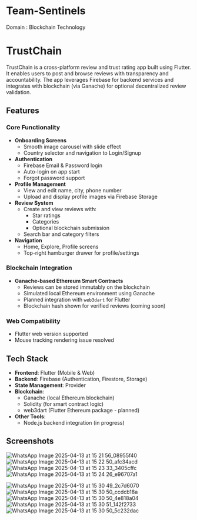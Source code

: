 # Team-Sentinels
Domain : Blockchain Technology 

# TrustChain

TrustChain is a cross-platform review and trust rating app built using Flutter. It enables users to post and browse reviews with transparency and accountability. The app leverages Firebase for backend services and integrates with blockchain (via Ganache) for optional decentralized review validation.

## Features

### Core Functionality
- **Onboarding Screens**  
  - Smooth image carousel with slide effect  
  - Country selector and navigation to Login/Signup
- **Authentication**
  - Firebase Email & Password login
  - Auto-login on app start
  - Forgot password support
- **Profile Management**
  - View and edit name, city, phone number
  - Upload and display profile images via Firebase Storage
- **Review System**
  - Create and view reviews with:
    - Star ratings
    - Categories
    - Optional blockchain submission
  - Search bar and category filters
- **Navigation**
  - Home, Explore, Profile screens
  - Top-right hamburger drawer for profile/settings

### Blockchain Integration
- **Ganache-based Ethereum Smart Contracts**
  - Reviews can be stored immutably on the blockchain
  - Simulated local Ethereum environment using Ganache
  - Planned integration with `web3dart` for Flutter
  - Blockchain hash shown for verified reviews (coming soon)

### Web Compatibility
- Flutter web version supported
- Mouse tracking rendering issue resolved

## Tech Stack

- **Frontend**: Flutter (Mobile & Web)
- **Backend**: Firebase (Authentication, Firestore, Storage)
- **State Management**: Provider
- **Blockchain**:
  - Ganache (local Ethereum blockchain)
  - Solidity (for smart contract logic)
  - web3dart (Flutter Ethereum package - planned)
- **Other Tools**:
  - Node.js backend integration (in progress)

## Screenshots
![WhatsApp Image 2025-04-13 at 15 21 56_08955f40](https://github.com/user-attachments/assets/9aeba54f-08ff-408d-96af-a83aa52b2c7e)
![WhatsApp Image 2025-04-13 at 15 22 50_afc34acd](https://github.com/user-attachments/assets/01e9da29-701c-4a65-a238-6272672c72e4)
![WhatsApp Image 2025-04-13 at 15 23 33_3405cffc](https://github.com/user-attachments/assets/e4b41064-26c8-4784-a327-6c100c17c31c)
![WhatsApp Image 2025-04-13 at 15 24 26_e96707a1](https://github.com/user-attachments/assets/881af9a2-eb67-4329-aa4c-368e0b43ca64)

![WhatsApp Image 2025-04-13 at 15 30 49_2c7d6070](https://github.com/user-attachments/assets/dd32a7b5-48ab-46b5-a27b-6d9382704805)
![WhatsApp Image 2025-04-13 at 15 30 50_ccdcb18a](https://github.com/user-attachments/assets/cb0d1ff5-f25c-4f66-8b31-180531f0b031)
![WhatsApp Image 2025-04-13 at 15 30 50_4e818a04](https://github.com/user-attachments/assets/62a1bb3b-bdb4-4847-8004-0642cb5203c3)
![WhatsApp Image 2025-04-13 at 15 30 51_142f2733](https://github.com/user-attachments/assets/6c157a87-da14-4379-ad7d-670b83d9e220)
![WhatsApp Image 2025-04-13 at 15 30 50_5c232dac](https://github.com/user-attachments/assets/30c5d834-cbf2-464c-bb4e-4e65ce9f0b3c)
